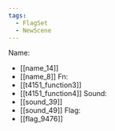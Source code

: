 ```yaml
---
tags:
  - FlagSet
  - NewScene
---
```

Name:
- [[name_14]]
- [[name_8]]
Fn:
- [[t4151_function3]]
- [[t4151_function4]]
Sound:
- [[sound_39]]
- [[sound_49]]
Flag:
- [[flag_9476]]
